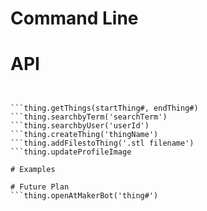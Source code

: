 # Command Line


# API

```var thing = require('./irjs-thingiverse')


```thing.getThings(startThing#, endThing#)
```thing.searchbyTerm('searchTerm')
```thing.searchbyUser('userId')
```thing.createThing('thingName')
```thing.addFilestoThing('.stl filename')
```thing.updateProfileImage

# Examples

# Future Plan
```thing.openAtMakerBot('thing#')

